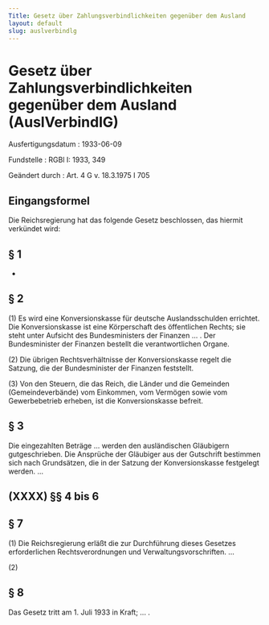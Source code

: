 ```yaml
---
Title: Gesetz über Zahlungsverbindlichkeiten gegenüber dem Ausland
layout: default
slug: auslverbindlg
---
```


# Gesetz über Zahlungsverbindlichkeiten gegenüber dem Ausland (AuslVerbindlG)

Ausfertigungsdatum
:   1933-06-09

Fundstelle
:   RGBl I: 1933, 349

Geändert durch
:   Art. 4 G v. 18.3.1975 I 705


## Eingangsformel

Die Reichsregierung hat das folgende Gesetz beschlossen, das hiermit
verkündet wird:


## § 1

-


## § 2

(1) Es wird eine Konversionskasse für deutsche Auslandsschulden
errichtet. Die Konversionskasse ist eine Körperschaft des öffentlichen
Rechts; sie steht unter Aufsicht des Bundesministers der Finanzen ...
. Der Bundesminister der Finanzen bestellt die verantwortlichen
Organe.

(2) Die übrigen Rechtsverhältnisse der Konversionskasse regelt die
Satzung, die der Bundesminister der Finanzen feststellt.

(3) Von den Steuern, die das
Reich,              die Länder und die Gemeinden (Gemeindeverbände)
vom Einkommen, vom Vermögen sowie vom Gewerbebetrieb erheben, ist die
Konversionskasse befreit.


## § 3

Die eingezahlten Beträge ... werden den ausländischen Gläubigern
gutgeschrieben. Die Ansprüche der Gläubiger aus der Gutschrift
bestimmen sich nach Grundsätzen, die in der Satzung der
Konversionskasse festgelegt werden. ...


## (XXXX) §§ 4 bis 6



## § 7

(1) Die
Reichsregierung              erläßt die zur Durchführung dieses
Gesetzes erforderlichen Rechtsverordnungen und
Verwaltungsvorschriften. ...

(2)


## § 8

Das Gesetz tritt am 1. Juli 1933 in Kraft; ... .

